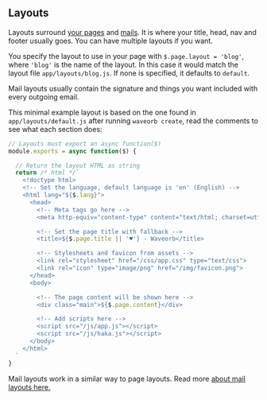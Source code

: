 ## Layouts

Layouts surround [your pages](/doc/pages.html) and [mails](/doc/mail.html). It is where your title, head, nav and footer usually goes. You can have multiple layouts if you want.

You specify the layout to use in your page with `$.page.layout = 'blog'`, where `'blog'` is the name of the layout. In this case it would match the layout file `app/layouts/blog.js`. If none is specified, it defaults to `default`.

Mail layouts usually contain the signature and things you want included with every outgoing email.

This minimal example layout is based on the one found in `app/layouts/default.js` after running `waveorb create`, read the comments to see what each section does:
```js
// Layouts must export an async function($)
module.exports = async function($) {

  // Return the layout HTML as string
  return /* html */`
    <!doctype html>
    <!-- Set the language, default language is 'en' (English) -->
    <html lang="${$.lang}">
      <head>
        <!-- Meta tags go here -->
        <meta http-equiv="content-type" content="text/html; charset=utf-8">

        <!-- Set the page title with fallback -->
        <title>${$.page.title || '♥'} - Waveorb</title>

        <!-- Stylesheets and favicon from assets -->
        <link rel="stylesheet" href="/css/app.css" type="text/css">
        <link rel="icon" type="image/png" href="/img/favicon.png">
      </head>
      <body>

        <!-- The page content will be shown here -->
        <div class="main">${$.page.content}</div>

        <!-- Add scripts here -->
        <script src="/js/app.js"></script>
        <script src="/js/haka.js"></script>
      </body>
    </html>
  `
}
```

Mail layouts work in a similar way to page layouts. Read more [about mail layouts here.](/doc/mail.html#mail-layouts)